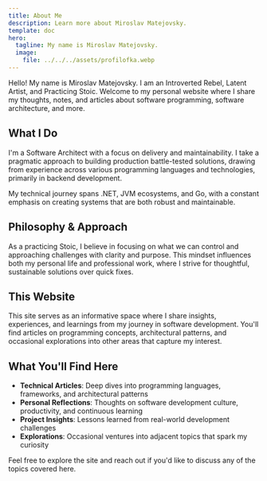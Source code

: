 ```yaml
---
title: About Me
description: Learn more about Miroslav Matejovsky.
template: doc
hero:
  tagline: My name is Miroslav Matejovsky.
  image:
    file: ../../../assets/profilofka.webp
---
```


Hello! My name is Miroslav Matejovsky.
I am an Introverted Rebel, Latent Artist, and Practicing Stoic.
Welcome to my personal website where I share my thoughts, notes, and articles about software programming,
software architecture, and more.

## What I Do

I'm a Software Architect with a focus on delivery and maintainability.
I take a pragmatic approach to building production battle-tested solutions,
drawing from experience across various programming languages and technologies, primarily in backend development.

My technical journey spans .NET, JVM ecosystems, and Go, with a constant emphasis on creating systems that
are both robust and maintainable.

## Philosophy & Approach

As a practicing Stoic, I believe in focusing on what we can control and approaching challenges with clarity and purpose.
This mindset influences both my personal life and professional work, where I strive for thoughtful,
sustainable solutions over quick fixes.

## This Website

This site serves as an informative space where I share insights, experiences, and learnings from my journey in software development.
You'll find articles on programming concepts, architectural patterns,
and occasional explorations into other areas that capture my interest.

## What You'll Find Here

- **Technical Articles**: Deep dives into programming languages, frameworks, and architectural patterns
- **Personal Reflections**: Thoughts on software development culture, productivity, and continuous learning
- **Project Insights**: Lessons learned from real-world development challenges
- **Explorations**: Occasional ventures into adjacent topics that spark my curiosity

Feel free to explore the site and reach out if you'd like to discuss any of the topics covered here.
